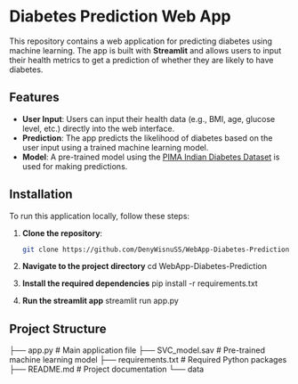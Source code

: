 # Diabetes Prediction Web App

This repository contains a web application for predicting diabetes using machine learning. The app is built with **Streamlit** and allows users to input their health metrics to get a prediction of whether they are likely to have diabetes.

## Features

- **User Input**: Users can input their health data (e.g., BMI, age, glucose level, etc.) directly into the web interface.
- **Prediction**: The app predicts the likelihood of diabetes based on the user input using a trained machine learning model.
- **Model**: A pre-trained model using the [PIMA Indian Diabetes Dataset](https://www.kaggle.com/uciml/pima-indians-diabetes-database) is used for making predictions.

## Installation

To run this application locally, follow these steps:

1. **Clone the repository**:
   ```bash
   git clone https://github.com/DenyWisnuSS/WebApp-Diabetes-Prediction.git

2. **Navigate to the project directory**
   cd WebApp-Diabetes-Prediction

3. **Install the required dependencies**
   pip install -r requirements.txt
4. **Run the streamlit app**
   streamlit run app.py

## Project Structure
├── app.py                   # Main application file
├── SVC_model.sav            # Pre-trained machine learning model
├── requirements.txt         # Required Python packages
├── README.md                # Project documentation
└── data
